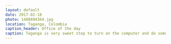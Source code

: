 ```yaml
---
layout: default
date: 2017-02-18
photo: 1488894364.jpg
location: Taganga, Colombia
caption_header: Office of the day
caption: Taganga is very sweet stop to turn on the computer and do some work. In the background you can see the ocean and hills surrounding the city.
---
```

